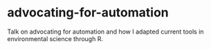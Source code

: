 # advocating-for-automation
Talk on advocating for automation and how I adapted current tools in environmental science through R.
